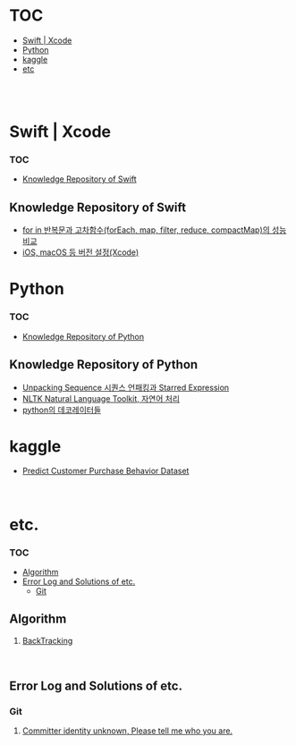 

# TOC

- [Swift | Xcode](#swift--xcode)
- [Python](#python)
- [kaggle](#kaggle)
- [etc](#etc)

<br>
<br>

# Swift | Xcode

### TOC

- [Knowledge Repository of Swift](#knowledge-repository-of-swift)


## Knowledge Repository of Swift
- [for in 반복문과 고차함수(forEach, map, filter, reduce, compactMap)의 성능 비교](swift/performance_between_for_in_loop_and_high_order_function.md)
- [iOS, macOS 등 버전 설정(Xcode)](swift/set-versions-in-xcode.md)



# Python

### TOC

- [Knowledge Repository of Python](#knowledge-repository-of-python)

## Knowledge Repository of Python
- [Unpacking Sequence 시퀀스 언패킹과 Starred Expression](python/packing_and_unpacking.md)
- [NLTK Natural Language Toolkit, 자연어 처리](python/nltk.md)
- [python의 데코레이터들](python/decorators.md)

<!-- - [python + 가상환경 + 다양한 라이브러리 + 협업 + 깃 조건에서 의존성 관리를 어떻게 해야할까?](python/how_to_manage_dependencies_under_python_venv_collaboration_git.md) -->
<!-- - Endpoint를 효율적으로 관리하는 몇 가지 방법 -->
<!-- - Python의 데코레이터들, @classmethod, @unique? -->
<!-- - Python은 콘솔에 언제, 왜 출력할까? -->
<!-- - Python의 에러핸들링 -->
<!-- - python의 중첩, 콜백에서 벗어나기 -->

<!-- # Swift -->

# kaggle
- [Predict Customer Purchase Behavior Dataset](kaggle/customerPurchaseBehavior/README.md)

<br>

# etc.

### TOC


- [Algorithm](#algorithm)
- [Error Log and Solutions of etc.](#error-log-and-solutions-of-etc)
    - [Git](#git)


## Algorithm

1. [BackTracking](etc/algorithm/backtracking.md)

<br>

## Error Log and Solutions of etc.

### Git

1. [Committer identity unknown, Please tell me who you are.](etc/git/committer_identity_unknown.md)
